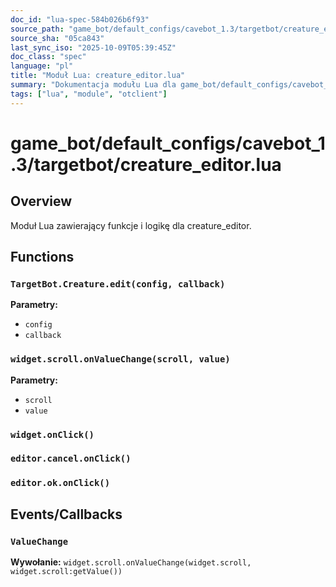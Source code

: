 ```yaml
---
doc_id: "lua-spec-584b026b6f93"
source_path: "game_bot/default_configs/cavebot_1.3/targetbot/creature_editor.lua"
source_sha: "05ca843"
last_sync_iso: "2025-10-09T05:39:45Z"
doc_class: "spec"
language: "pl"
title: "Moduł Lua: creature_editor.lua"
summary: "Dokumentacja modułu Lua dla game_bot/default_configs/cavebot_1.3/targetbot/creature_editor.lua"
tags: ["lua", "module", "otclient"]
---
```


# game_bot/default_configs/cavebot_1.3/targetbot/creature_editor.lua

## Overview

Moduł Lua zawierający funkcje i logikę dla creature_editor.

## Functions

### `TargetBot.Creature.edit(config, callback)`

**Parametry:**

- `config`
- `callback`

### `widget.scroll.onValueChange(scroll, value)`

**Parametry:**

- `scroll`
- `value`

### `widget.onClick()`

### `editor.cancel.onClick()`

### `editor.ok.onClick()`

## Events/Callbacks

### `ValueChange`

**Wywołanie:** `widget.scroll.onValueChange(widget.scroll, widget.scroll:getValue())`
